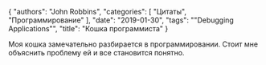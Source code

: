 {
   "authors": "John Robbins",
   "categories": [
      "Цитаты",
      "Программирование"
   ],
   "date": "2019-01-30",
   "tags": "\"Debugging Applications\"",
   "title": "Кошка программиста"
}

Моя кошка замечательно разбирается в программировании. Стоит мне объяснить проблему ей и все становится понятно.

